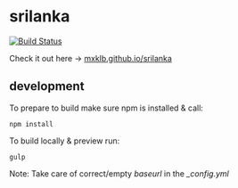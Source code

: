 # srilanka

[![Build Status](https://travis-ci.org/mxklb/srilanka.svg?branch=master)](https://travis-ci.org/mxklb/srilanka)

Check it out here -> [mxklb.github.io/srilanka](https://mxklb.github.io/srilanka/)

## development

To prepare to build make sure npm is installed & call:

    npm install

To build locally & preview run:

    gulp

Note: Take care of correct/empty *baseurl* in the *_config.yml*
